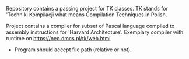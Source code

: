 Repository contains a passing project for TK classes. TK stands for 'Techniki Kompilacji what means Compilation Techniques in Polish.

Project contains a compiler for subset of Pascal language compiled to assembly instructions for 'Harvard Architecture'.
Exemplary compiler with runtime on https://neo.dmcs.pl/tk/web.html

* Program should accept file path (relative or not).